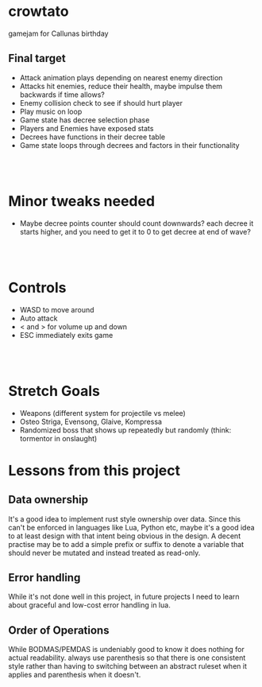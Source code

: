 # crowtato
gamejam for Callunas birthday


## Final target
- Attack animation plays depending on nearest enemy direction
- Attacks hit enemies, reduce their health, maybe impulse them backwards if time allows?
- Enemy collision check to see if should hurt player
- Play music on loop
- Game state has decree selection phase
- Players and Enemies have exposed stats
- Decrees have functions in their decree table
- Game state loops through decrees and factors in their functionality

<br><br>

# Minor tweaks needed
- Maybe decree points counter should count downwards? each decree it starts higher, and you need to get it to 0 to get decree at end of wave?

<br><br>

# Controls
- WASD to move around
- Auto attack
- < and > for volume up and down
- ESC immediately exits game

<br><br>

# Stretch Goals
- Weapons (different system for projectile vs melee)
- Osteo Striga, Evensong, Glaive, Kompressa
- Randomized boss that shows up repeatedly but randomly (think: tormentor in onslaught)

# Lessons from this project

## Data ownership
It's a good idea to implement rust style ownership over data. Since this can't be enforced in languages like Lua, Python etc, maybe it's a good idea to at least design with that intent being obvious in the design. A decent practise may be to add a simple prefix or suffix to denote a variable that should never be mutated and instead treated as read-only.
<br>

## Error handling
While it's not done well in this project, in future projects I need to learn about graceful and low-cost error handling in lua. 
<br>

## Order of Operations
While BODMAS/PEMDAS is undeniably good to know it does nothing for actual readability. always use parenthesis so that there is one consistent style rather than having to switching between an abstract ruleset when it applies and parenthesis when it doesn't.
<br>
